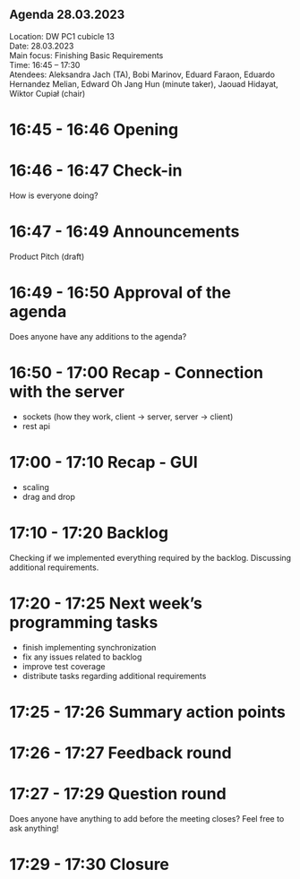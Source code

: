 ## Agenda 28.03.2023

Location:		DW PC1 cubicle 13 \
Date:           28.03.2023 \
Main focus:     Finishing Basic Requirements\
Time:			16:45 – 17:30 \
Atendees:       Aleksandra Jach (TA), Bobi Marinov, Eduard Faraon, Eduardo Hernandez Melian, Edward Oh Jang Hun (minute taker), Jaouad Hidayat, Wiktor Cupiał (chair)

# 16:45 - 16:46 Opening 

# 16:46 - 16:47 Check-in
How is everyone doing?

# 16:47 - 16:49 Announcements
Product Pitch (draft)

# 16:49 - 16:50 Approval of the agenda
Does anyone have any additions to the agenda?

# 16:50 - 17:00 Recap - Connection with the server 
* sockets (how they work, client -> server, server -> client)
* rest api

# 17:00 - 17:10 Recap - GUI
* scaling
* drag and drop

# 17:10 - 17:20 Backlog
Checking if we implemented everything required by the backlog. Discussing additional requirements.

# 17:20 - 17:25 Next week’s programming tasks
* finish implementing synchronization
* fix any issues related to backlog
* improve test coverage
* distribute tasks regarding additional requirements

# 17:25 - 17:26 Summary action points

# 17:26 - 17:27 Feedback round

# 17:27 - 17:29 Question round
Does anyone have anything to add before the meeting closes? Feel free to ask anything!

# 17:29 - 17:30 Closure

